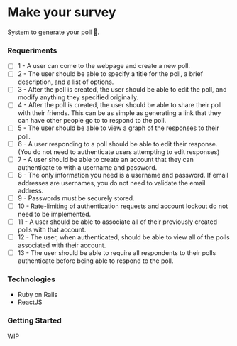 # Make your survey

System to generate your poll 🚀.

### Requeriments

- [ ] 1 - A user can come to the webpage and create a new poll.
- [ ] 2 - The user should be able to specify a title for the poll, a brief description, and a list of options.
- [ ] 3 - After the poll is created, the user should be able to edit the poll, and modify anything they specified originally.
- [ ] 4 - After the poll is created, the user should be able to share their poll with their friends. This can be as simple as generating a link that they can have other people go to to respond to the poll.
- [ ] 5 - The user should be able to view a graph of the responses to their poll.
- [ ] 6 - A user responding to a poll should be able to edit their response. (You do not need to authenticate users attempting to edit responses)
- [ ] 7 - A user should be able to create an account that they can authenticate to with a username and password.
- [ ] 8 - The only information you need is a username and password. If email addresses are usernames, you do not need to validate the email address.
- [ ] 9 - Passwords must be securely stored.
- [ ] 10 - Rate-limiting of authentication requests and account lockout do not need to be implemented.
- [ ] 11 - A user should be able to associate all of their previously created polls with that account.
- [ ] 12 - The user, when authenticated, should be able to view all of the polls associated with their account.
- [ ] 13 - The user should be able to require all respondents to their polls authenticate before being able to respond to the poll.

### Technologies

- Ruby on Rails
- ReactJS

### Getting Started

WIP
